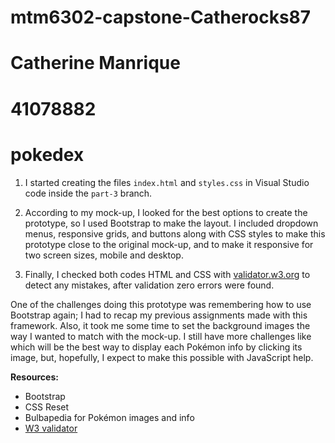 # mtm6302-capstone-Catherocks87
# Catherine Manrique
# 41078882
# pokedex

1. I started creating the files `index.html` and `styles.css` in Visual Studio code inside the `part-3` branch.

2. According to my mock-up, I looked for the best options to create the prototype, so I used Bootstrap to make the layout. I included dropdown menus, responsive grids, and buttons along with CSS styles to make this prototype close to the original mock-up, and to make it responsive for two screen sizes, mobile and desktop.

3. Finally, I checked both codes HTML and CSS with [validator.w3.org](https://validator.w3.org) to detect any mistakes, after validation zero errors were found.

One of the challenges doing this prototype was remembering how to use Bootstrap again; I had to recap my previous assignments made with this framework. Also, it took me some time to set the background images the way I wanted to match with the mock-up. I still have more challenges like which will be the best way to display each Pokémon info by clicking its image, but, hopefully, I expect to make this possible with JavaScript help.

**Resources:**
- Bootstrap
- CSS Reset
- Bulbapedia for Pokémon images and info
- [W3 validator](https://validator.w3.org)
